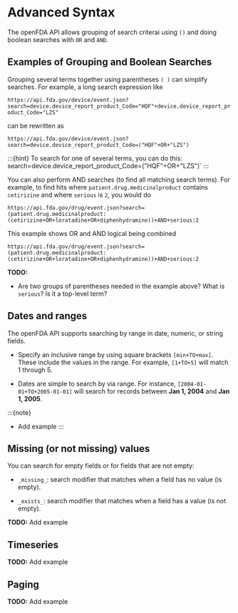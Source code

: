 # Advanced Syntax

The openFDA API allows grouping of search criterai using `()` and doing boolean searches with `OR` and `AND`.
## Examples of Grouping and Boolean Searches

Grouping several terms together using parentheses `( )` can simplify searches. For example, a long search expression like

`https://api.fda.gov/device/event.json?search=device.device_report_product_Code="HQF"+device.device_report_product_Code="LZS"`

can be rewritten as

`https://api.fda.gov/device/event.json?search=device.device_report_product_Code=("HQF"+OR+"LZS")`

:::{hint}
To search for one of several terms, you can do this: \
search=device.device_report_product_Code=("HQF"+OR+"LZS")`
:::

You can also perform AND searches (to find all matching search terms). For example, to find hits where `patient.drug.medicinalproduct`
contains `cetirizine` and where `serious` is `2`, you would do

`https://api.fda.gov/drug/event.json?search=(patient.drug.medicinalproduct:(cetirizine+OR+loratadine+OR+diphenhydramine))+AND+serious:2`

This example shows OR and AND logical being combined

`https://api.fda.gov/drug/event.json?search=(patient.drug.medicinalproduct:(cetirizine+OR+loratadine+OR+diphenhydramine))+AND+serious:2`

**TODO:**

- Are two groups of parentheses needed in the example above? What is `serious`? Is it a top-level term?

## Dates and ranges

The openFDA API supports searching by range in date, numeric, or string fields.

- Specify an inclusive range by using square brackets `[min+TO+max]`. These include the values in the range. For example, `[1+TO+5]` will match 1 through 5.

- Dates are simple to search by via range. For instance, `[2004-01-01+TO+2005-01-01]` will search for records between **Jan 1, 2004** and **Jan 1, 2005**.

:::{note}
- Add example
:::

## Missing (or not missing) values

You can search for empty fields or for fields that are not empty:

* `_missing_`: search modifier that matches when a field has no value (is empty).

* `_exists_`: search modifier that matches when a field has a value (is not empty).

**TODO:** Add example

## Timeseries

**TODO:** Add example

## Paging

**TODO:** Add example

